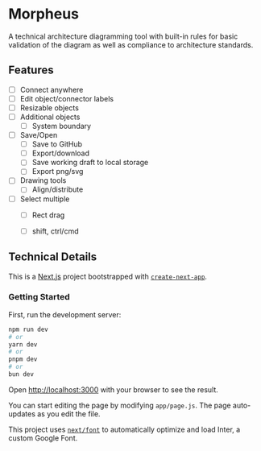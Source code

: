 # Morpheus

A technical architecture diagramming tool with built-in rules for basic validation of the diagram as well as compliance to architecture standards.

## Features
- [ ] Connect anywhere
- [ ] Edit object/connector labels
- [ ] Resizable objects
- [ ] Additional objects
  - [ ] System boundary
- [ ] Save/Open
  - [ ] Save to GitHub
  - [ ] Export/download
  - [ ] Save working draft to local storage
  - [ ] Export png/svg
- [ ] Drawing tools
  - [ ] Align/distribute
- [ ] Select multiple
  - [ ] Rect drag
  - [ ] shift, ctrl/cmd



## Technical Details

This is a [Next.js](https://nextjs.org/) project bootstrapped with [`create-next-app`](https://github.com/vercel/next.js/tree/canary/packages/create-next-app).

### Getting Started

First, run the development server:

```bash
npm run dev
# or
yarn dev
# or
pnpm dev
# or
bun dev
```

Open [http://localhost:3000](http://localhost:3000) with your browser to see the result.

You can start editing the page by modifying `app/page.js`. The page auto-updates as you edit the file.

This project uses [`next/font`](https://nextjs.org/docs/basic-features/font-optimization) to automatically optimize and load Inter, a custom Google Font.

